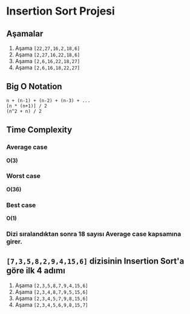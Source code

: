 # Insertion Sort Projesi

## Aşamalar
1. Aşama `[22,27,16,2,18,6]`
2. Aşama `[2,27,16,22,18,6]`
3. Aşama `[2,6,16,22,18,27]`
4. Aşama `[2,6,16,18,22,27]`

## Big O Notation
`n + (n-1) + (n-2) + (n-3) + ...`\
`[n * (n+1)] / 2`\
`(n^2 + n) / 2`

## Time Complexity

### Average case
**O(3)**

### Worst case
**O(36)**

### Best case
**O(1)**

### Dizi sıralandıktan sonra 18 sayısı **Average case** kapsamına girer.


## `[7,3,5,8,2,9,4,15,6]` dizisinin Insertion Sort'a göre ilk 4 adımı
1. Aşama `[2,3,5,8,7,9,4,15,6]`
2. Aşama `[2,3,4,8,7,9,5,15,6]`
3. Aşama `[2,3,4,5,7,9,8,15,6]`
4. Aşama `[2,3,4,5,6,9,8,15,7]`